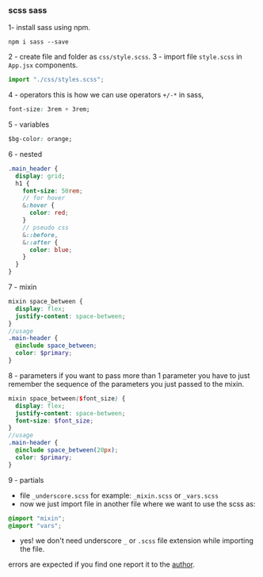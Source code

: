 ### scss sass



1- install sass using npm.

```
npm i sass --save
```

2 - create file and folder as `css/style.scss`.
3 - import file `style.scss` in `App.jsx` components.

```js
import "./css/styles.scss";
```

4 - operators
this is how we can use operators `+/-*` in sass,

```css
font-size: 3rem + 3rem;
```

5 - variables

```css
$bg-color: orange;
```

6 - nested

```scss
.main_header {
  display: grid;
  h1 {
    font-size: 50rem;
    // for hover
    &:hover {
      color: red;
    }
    // pseudo css
    &::before,
    &::after {
      color: blue;
    }
  }
}
```

7 - mixin

```scss
mixin space_between {
  display: flex;
  justify-content: space-between;
}
//usage
.main-header {
  @include space_between;
  color: $primary;
}
```

8 - parameters
if you want to pass more than 1 parameter you have to just remember the sequence of the parameters you just passed to the mixin.

```scss
mixin space_between($font_size) {
  display: flex;
  justify-content: space-between;
  font-size: $font_size;
}
//usage
.main-header {
  @include space_between(20px);
  color: $primary;
}
```

9 - partials

- file `_underscore.scss` for example: `_mixin.scss` or `_vars.scss`
- now we just import file in another file where we want to use the scss as:

```scss
@import "mixin";
@import "vars";
```

- yes! we don't need underscore `_` or `.scss` file extension while importing the file.

errors are expected if you find one report it to the [author](https://twitter.com/engsiraj_).